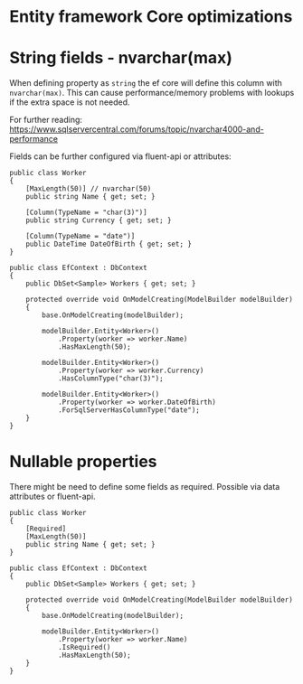 # Entity framework Core optimizations

# String fields - nvarchar(max)

When defining property as `string` the ef core will define this column with `nvarchar(max)`. This can cause performance/memory problems with lookups if the extra space is not needed.

For further reading: https://www.sqlservercentral.com/forums/topic/nvarchar4000-and-performance

Fields can be further configured via fluent-api or attributes:

```CSharp
public class Worker
{
    [MaxLength(50)] // nvarchar(50)
    public string Name { get; set; }

    [Column(TypeName = "char(3)")]
    public string Currency { get; set; }

    [Column(TypeName = "date")]
    public DateTime DateOfBirth { get; set; }
}
```

```CSharp
public class EfContext : DbContext
{
    public DbSet<Sample> Workers { get; set; }

    protected override void OnModelCreating(ModelBuilder modelBuilder)
    {
        base.OnModelCreating(modelBuilder);

        modelBuilder.Entity<Worker>()
            .Property(worker => worker.Name)
            .HasMaxLength(50);

        modelBuilder.Entity<Worker>()
            .Property(worker => worker.Currency)
            .HasColumnType("char(3)");

        modelBuilder.Entity<Worker>()
            .Property(worker => worker.DateOfBirth)
            .ForSqlServerHasColumnType("date");
    }
}
```

# Nullable properties

There might be need to define some fields as required. Possible via data attributes or fluent-api.

```CSharp
public class Worker
{
    [Required]
    [MaxLength(50)]
    public string Name { get; set; }
}
```

```CSharp
public class EfContext : DbContext
{
    public DbSet<Sample> Workers { get; set; }

    protected override void OnModelCreating(ModelBuilder modelBuilder)
    {
        base.OnModelCreating(modelBuilder);

        modelBuilder.Entity<Worker>()
            .Property(worker => worker.Name)
            .IsRequired()
            .HasMaxLength(50);
    }
}
```
